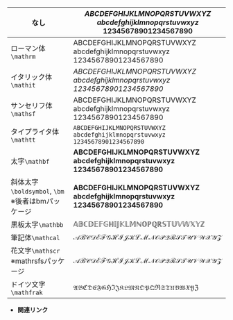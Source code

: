 <!-- 1 -->
<!--数式内の書体関連-->

| なし | $ABCDEFGHIJKLMNOPQRSTUVWXYZ$<br>$abcdefghijklmnopqrstuvwxyz$<br>$12345678901234567890$ |
| --- | --- |
| ローマン体`\mathrm`  | $\mathrm{ABCDEFGHIJKLMNOPQRSTUVWXYZ}$<br>$\mathrm{abcdefghijklmnopqrstuvwxyz}$<br>$\mathrm{12345678901234567890}$ |
| イタリック体`\mathit`  | $\mathit{ABCDEFGHIJKLMNOPQRSTUVWXYZ}$<br>$\mathit{abcdefghijklmnopqrstuvwxyz}$<br>$\mathit{12345678901234567890}$ |
| サンセリフ体`\mathsf`  | $\mathsf{ABCDEFGHIJKLMNOPQRSTUVWXYZ}$<br>$\mathsf{abcdefghijklmnopqrstuvwxyz}$<br>$\mathsf{12345678901234567890}$ |
| タイプライタ体`\mathtt`  | $\mathtt{ABCDEFGHIJKLMNOPQRSTUVWXYZ}$<br>$\mathtt{abcdefghijklmnopqrstuvwxyz}$<br>$\mathtt{12345678901234567890}$ |
| 太字`\mathbf`  | $\mathbf{ABCDEFGHIJKLMNOPQRSTUVWXYZ}$<br>$\mathbf{abcdefghijklmnopqrstuvwxyz}$<br>$\mathbf{12345678901234567890}$ |
| 斜体太字`\boldsymbol`, `\bm` <br> ※後者はbmパッケージ | $\boldsymbol{ABCDEFGHIJKLMNOPQRSTUVWXYZ}$<br>$\boldsymbol{abcdefghijklmnopqrstuvwxyz}$<br>$\boldsymbol{12345678901234567890}$ |
| 黒板太字`\mathbb` | $\mathbb{ABCDEFGHIJKLMNOPQRSTUVWXYZ}$ |
| 筆記体`\mathcal`  | $\mathcal{ABCDEFGHIJKLMNOPQRSTUVWXYZ}$ |
| 花文字`\mathscr` <br> ※mathrsfsパッケージ | $\mathscr{ABCDEFGHIJKLMNOPQRSTUVWXYZ}$ |
| ドイツ文字`\mathfrak` | $\mathfrak{ABCDEFGHIJKLMNOPQRSTUVWXYZ}$ |
- **関連リンク**
